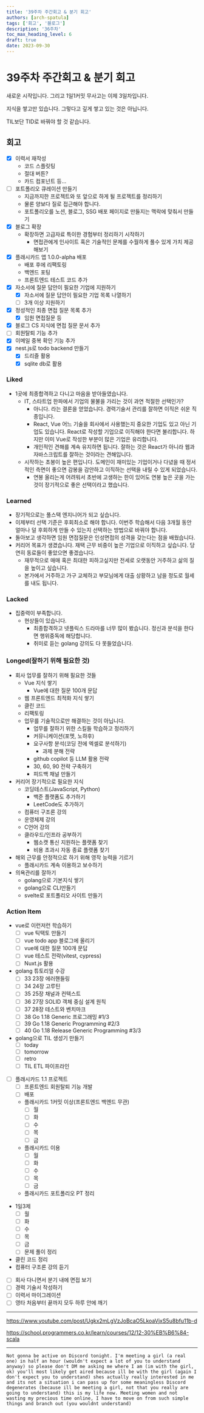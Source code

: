 ```yaml
---
title: '39주차 주간회고 & 분기 회고'
authors: [arch-spatula]
tags: ['회고', '블로그']
description: '36주차'
toc_max_heading_level: 6
draft: true
date: 2023-09-30
---
```


# 39주차 주간회고 & 분기 회고

새로운 시작입니다. 그리고 1일1커밋 무사고는 이제 3일차입니다.

지식을 쌓고만 있습니다. 그렇다고 깊게 쌓고 있는 것은 아닙니다.

TIL보단 TID로 바꿔야 할 것 같습니다.

<!--truncate-->

## 회고

- [x] 이력서 재작성
  - 코드 스플릿팅
  - 절대 버튼?
  - 카드 컴포넌트 등...
- [ ] 포트폴리오 큐레이션 만들기
  - 지금까지한 프로젝트와 또 앞으로 하게 될 프로젝트를 정리하기
  - 물론 양보다 질로 접근해야 합니다.
  - 포트폴리오를 노션, 블로그, SSG 배포 페이지로 만들지는 맥락에 맞춰서 만들기
- [x] 블로그 확장
  - 확장하면 고급자료 특이한 경험부터 정리하기 시작하기
    - 면접관에게 인사이트 혹은 기술적인 문제를 수월하게 풀수 있게 가치 제공해보기
- [x] 플래시카드 앱 1.0.0-alpha 배포
  - 배포 후에 리팩토링
  - 백엔드 포팅
  - 프론트엔드 테스트 코드 추가
- [x] 자소서에 질문 답안이 필요한 기업에 지원하기
  - [x] 자소서에 질문 답안이 필요한 기업 목록 나열하기
  - [ ] 3개 이상 지원하기
- [x] 정성적인 최종 면접 질문 목록 추가
  - [x] 임원 면접질문 등
- [x] 블로그 CS 지식에 면접 질문 문서 추가
- [ ] 회원탈퇴 기능 추가
- [x] 이메일 중복 확인 기능 추가
- [x] nest.js로 todo backend 만들기
  - [x] 드리즐 활용
  - [x] sqlite db로 활용

### Liked

- 1곳에 최종합격하고 다니고 마음을 받아들였습니다.
  - IT, 스타트업 한파에서 기업의 물불을 가리는 것이 과연 적절한 선택인가?
    - 아니다. 라는 결론을 얻었습니다. 경력기술서 관리를 잘하면 이직은 쉬운 직종입니다.
    - React, Vue 어느 기술을 회사에서 사용했는지 중요한 기업도 있고 아닌 기업도 있습니다. React로 작성할 기업으로 이직해야 한다면 불리합니다. 하지만 이미 Vue로 작성한 부분이 많은 기업은 유리합니다.
    - 개인적인 견해를 계속 유지하면 됩니다. 잘하는 것은 React가 아니라 웹과 자바스크립트를 잘하는 것이라는 견해입니다.
  - 시작하는 초봉이 높은 편입니다. 도메인이 재미있는 기업이거나 다녔을 때 정서적인 측면이 좋으면 감봉을 감안하고 이직하는 선택을 내릴 수 있게 되었습니다.
    - 연봉 올리는게 어려워서 초반에 고생하는 한이 있어도 연봉 높은 곳을 가는 것이 장기적으로 좋은 선택이라고 했습니다.

### Learned

- 장기적으로는 풀스택 엔지니어가 되고 싶습니다.
- 이제부터 선택 기준은 후회최소로 해야 합니다. 이번주 학습해서 다음 3개월 동안 얼마나 덜 후회하게 만들 수 있는지 선택하는 방법으로 바꿔야 합니다.
- 돌아보고 생각하면 임원 면접질문은 인성면접의 성격을 갖는다는 점을 배웠습니다.
- 커리어 목표가 생겼습니다. 재택 근무 비중이 높은 기업으로 이직하고 싶습니다. 당연히 동료들이 좋았으면 좋겠습니다.
  - 재무적으로 매매 혹은 최대한 피하고싶지만 전세로 오랫동안 거주하고 삶의 질을 높이고 싶습니다.
  - 본가에서 거주하고 가구 교체하고 부모님에게 대출 상황하고 남을 정도로 월세를 내도 됩니다.

### Lacked

- 집중력이 부족합니다.
  - 현상들이 있습니다.
    - 최종합격하고 넷플릭스 드라마를 너무 많이 봤습니다. 정신과 분석을 한다면 행위중독에 해당합니다.
    - 취미로 듣는 golang 강의도 다 못들었습니다.

### Longed(잘하기 위해 필요한 것)

- 회사 업무를 잘하기 위해 필요한 것들
  - Vue 지식 쌓기
    - Vue에 대한 질문 100개 문답
  - 웹 프론트엔드 최적화 지식 쌓기
  - 클린 코드
  - 리팩토링
  - 업무를 기술적으로만 해결하는 것이 아닙니다.
    - 업무를 잘하기 위한 스킬들 학습하고 정리하기
    - 커뮤니케이션(포멧, 노하후)
    - 요구사항 분석(코딩 전에 엑셀로 분석하기)
      - 과제 분해 전략
    - github copilot 등 LLM 활용 전략
    - 30, 60, 90 전략 구축하기
    - 피드백 채널 만들기
- 커리어 장기적으로 필요한 지식
  - 코딩테스트(JavaScript, Python)
    - 백준 플랫폼도 추가하기
    - LeetCode도 추가하기
  - 컴퓨터 구조론 강의
  - 운영체제 강의
  - C언어 강의
  - 클라우드/인프라 공부하기
    - 웹소캣 통신 지원하는 플랫폼 찾기
    - 비용 초과시 자동 종료 플랫폼 찾기
- 해외 근무를 안정적으로 하기 위해 영작 능력을 기르기
  - 플래시카드 계속 이용하고 보수하기
- 의욕관리를 잘하기
  - golang으로 기본지식 쌓기
  - golang으로 CLI만들기
  - svelte로 포트폴리오 사이트 만들기

### Action Item

- vue로 이런저런 학습하기
  - [ ] vue 틱택토 만들기
  - [ ] vue todo app 블로그에 올리기
  - [ ] vue에 대한 질문 100개 문답
  - [ ] vue 테스트 전략(vitest, cypress)
  - [ ] Nuxt.js 활용
- golang 튜토리얼 수강
  - [ ] 33 23장 에러핸들링
  - [ ] 34 24장 고루틴
  - [ ] 35 25장 채널과 컨텍스트
  - [ ] 36 27장 SOLID 객체 중심 설계 원칙
  - [ ] 37 28장 테스트와 벤치마크
  - [ ] 38 Go 1.18 Generic 프로그래밍 #1/3
  - [ ] 39 Go 1.18 Generic Programming #2/3
  - [ ] 40 Go 1.18 Release Generic Programming #3/3
- golang으로 TIL 생성기 만들기
  - [ ] today
  - [ ] tomorrow
  - [ ] retro
  - [ ] TIL ETL 파이프라인
- [ ] 플래시카드 1.1 프로젝트
  - [ ] 프론트엔드 회원탈퇴 기능 개발
  - [ ] 배포
  - 플래시카드 1커밋 이상(프론트엔드 백엔드 무관)
    - [ ] 월
    - [ ] 화
    - [ ] 수
    - [ ] 목
    - [ ] 금
  - 플래시카드 이용
    - [ ] 월
    - [ ] 화
    - [ ] 수
    - [ ] 목
    - [ ] 금
  - 플래시카드 포트폴리오 PT 정리
- 1일3제
  - [ ] 월
  - [ ] 화
  - [ ] 수
  - [ ] 목
  - [ ] 금
  - [ ] 문제 풀이 정리
- 클린 코드 정리
- 컴퓨터 구조론 강의 듣기
- [ ] 회사 다니면서 분기 내에 면접 보기
- [ ] 경력 기술서 작성하기
- [ ] 이력서 마이그레이션
- [ ] 영타 처음부터 끝까지 모두 하루 안에 깨기

---

https://www.youtube.com/post/Ugkx2mLgVzJoBcaO5LkoaVjxS5u8bfu11b-d

https://school.programmers.co.kr/learn/courses/12/12-30%EB%B6%84-scala

---

```
Not gonna be active on Discord tonight. I'm meeting a girl (a real one) in half an hour (wouldn't expect a lot of you to understand anyway) so please don't DM me asking me where I am (im with the girl, ok) you'll most likely get aired because ill be with the girl (again I don't expect you to understand) shes actually really interested in me and its not a situation i can pass up for some meaningless Discord degenerates (because ill be meeting a girl, not that you really are going to understand) this is my life now. Meeting women and not wasting my precious time online, I have to move on from such simple things and branch out (you wouldnt understand)
```
